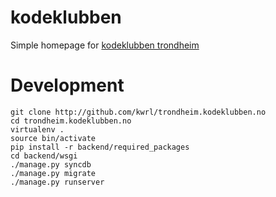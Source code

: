 kodeklubben
===========

Simple homepage for [kodeklubben trondheim](http://kodeklubben.trondheim.no)


Development
===========
```
git clone http://github.com/kwrl/trondheim.kodeklubben.no
cd trondheim.kodeklubben.no
virtualenv .
source bin/activate
pip install -r backend/required_packages
cd backend/wsgi
./manage.py syncdb
./manage.py migrate
./manage.py runserver
```
